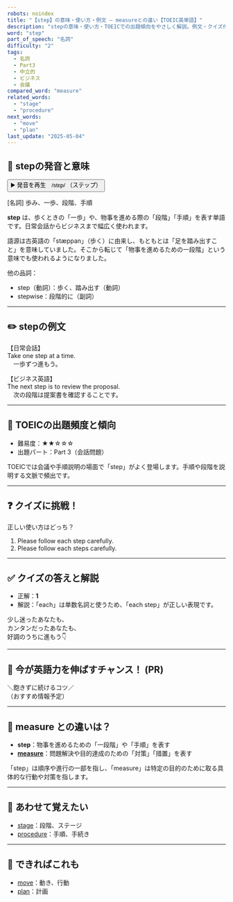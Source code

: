 ```yaml
---
robots: noindex
title: "【step】の意味・使い方・例文 ― measureとの違い【TOEIC英単語】"
description: "stepの意味・使い方・TOEICでの出題傾向をやさしく解説。例文・クイズ付きでmeasureとの違いもわかりやすく学べます。"
word: "step"
part_of_speech: "名詞"
difficulty: "2"
tags:
  - 名詞
  - Part3
  - 中立的
  - ビジネス
  - 会議
compared_word: "measure"
related_words:
  - "stage"
  - "procedure"
next_words:
  - "move"
  - "plan"
last_update: "2025-05-04"
---
```


## 🔰 stepの発音と意味

<button class="play-audio" onclick="playTTS('step')">
  <span class="play-audio-main">
    ▶️ 発音を再生　/stɛp/
  </span>
  <span class="play-audio-sub">
    （ステップ）
  </span>
</button>

[名詞] 歩み、一歩、段階、手順

**step** は、歩くときの「一歩」や、物事を進める際の「段階」「手順」を表す単語です。日常会話からビジネスまで幅広く使われます。

語源は古英語の「stæppan」（歩く）に由来し、もともとは「足を踏み出すこと」を意味していました。そこから転じて「物事を進めるための一段階」という意味でも使われるようになりました。

他の品詞：  
- step（動詞）：歩く、踏み出す（動詞）
- stepwise：段階的に（副詞）

---

## ✏️ stepの例文

【日常会話】  
Take one step at a time.  
　一歩ずつ進もう。

【ビジネス英語】  
The next step is to review the proposal.  
　次の段階は提案書を確認することです。

---

## 🎯 TOEICの出題頻度と傾向

- 難易度：★★☆☆☆
- 出題パート：Part 3（会話問題）

TOEICでは会議や手順説明の場面で「step」がよく登場します。手順や段階を説明する文脈で頻出です。

---

## ❓ クイズに挑戦！

正しい使い方はどっち？

1. Please follow each step carefully.  
2. Please follow each steps carefully.

---

## ✅ クイズの答えと解説

- 正解：**1**
- 解説：「each」は単数名詞と使うため、「each step」が正しい表現です。

少し迷ったあなたも、  
カンタンだったあなたも、  
好調のうちに進もう👇️

---

## 🚀 今が英語力を伸ばすチャンス！ (PR)

<div class="info-center">
＼飽きずに続けるコツ／<br>  
（おすすめ情報予定）
</div>

---

## 🤔  measure との違いは？

- **step**：物事を進めるための「一段階」や「手順」を表す
- **[measure](/word/measure)**：問題解決や目的達成のための「対策」「措置」を表す

「step」は順序や進行の一部を指し、「measure」は特定の目的のために取る具体的な行動や対策を指します。

---

## 🧩 あわせて覚えたい

- [stage](/word/stage)：段階、ステージ
- [procedure](/word/procedure)：手順、手続き

---

## 📖 できればこれも

- [move](/word/move)：動き、行動
- [plan](/word/plan)：計画

<!-- cvid: aid30_bid27 -->
